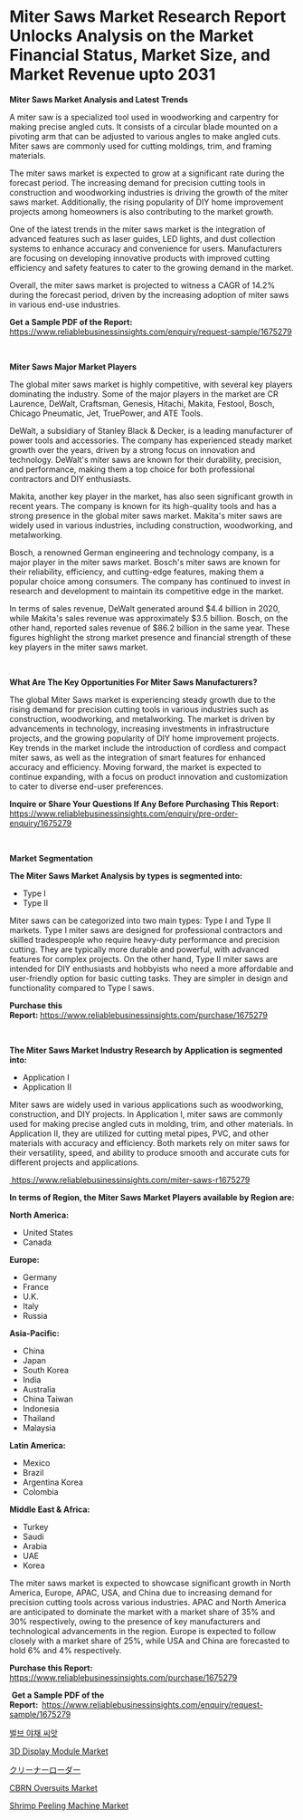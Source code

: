 <p><h1>Miter Saws Market Research Report Unlocks Analysis on the Market Financial Status, Market Size, and Market Revenue upto 2031</h1></p><p><strong>Miter Saws Market Analysis and Latest Trends</strong></p>
<p><p>A miter saw is a specialized tool used in woodworking and carpentry for making precise angled cuts. It consists of a circular blade mounted on a pivoting arm that can be adjusted to various angles to make angled cuts. Miter saws are commonly used for cutting moldings, trim, and framing materials.</p><p>The miter saws market is expected to grow at a significant rate during the forecast period. The increasing demand for precision cutting tools in construction and woodworking industries is driving the growth of the miter saws market. Additionally, the rising popularity of DIY home improvement projects among homeowners is also contributing to the market growth.</p><p>One of the latest trends in the miter saws market is the integration of advanced features such as laser guides, LED lights, and dust collection systems to enhance accuracy and convenience for users. Manufacturers are focusing on developing innovative products with improved cutting efficiency and safety features to cater to the growing demand in the market.</p><p>Overall, the miter saws market is projected to witness a CAGR of 14.2% during the forecast period, driven by the increasing adoption of miter saws in various end-use industries.</p></p>
<p><strong>Get a Sample PDF of the Report:&nbsp;</strong> <a href="https://www.reliablebusinessinsights.com/enquiry/request-sample/1675279">https://www.reliablebusinessinsights.com/enquiry/request-sample/1675279</a></p>
<p>&nbsp;</p>
<p><strong>Miter Saws Major Market Players</strong></p>
<p><p>The global miter saws market is highly competitive, with several key players dominating the industry. Some of the major players in the market are CR Laurence, DeWalt, Craftsman, Genesis, Hitachi, Makita, Festool, Bosch, Chicago Pneumatic, Jet, TruePower, and ATE Tools.</p><p>DeWalt, a subsidiary of Stanley Black & Decker, is a leading manufacturer of power tools and accessories. The company has experienced steady market growth over the years, driven by a strong focus on innovation and technology. DeWalt's miter saws are known for their durability, precision, and performance, making them a top choice for both professional contractors and DIY enthusiasts.</p><p>Makita, another key player in the market, has also seen significant growth in recent years. The company is known for its high-quality tools and has a strong presence in the global miter saws market. Makita's miter saws are widely used in various industries, including construction, woodworking, and metalworking.</p><p>Bosch, a renowned German engineering and technology company, is a major player in the miter saws market. Bosch's miter saws are known for their reliability, efficiency, and cutting-edge features, making them a popular choice among consumers. The company has continued to invest in research and development to maintain its competitive edge in the market.</p><p>In terms of sales revenue, DeWalt generated around $4.4 billion in 2020, while Makita's sales revenue was approximately $3.5 billion. Bosch, on the other hand, reported sales revenue of $86.2 billion in the same year. These figures highlight the strong market presence and financial strength of these key players in the miter saws market.</p></p>
<p>&nbsp;</p>
<p><strong>What Are The Key Opportunities For Miter Saws Manufacturers?</strong></p>
<p><p>The global Miter Saws market is experiencing steady growth due to the rising demand for precision cutting tools in various industries such as construction, woodworking, and metalworking. The market is driven by advancements in technology, increasing investments in infrastructure projects, and the growing popularity of DIY home improvement projects. Key trends in the market include the introduction of cordless and compact miter saws, as well as the integration of smart features for enhanced accuracy and efficiency. Moving forward, the market is expected to continue expanding, with a focus on product innovation and customization to cater to diverse end-user preferences.</p></p>
<p><strong>Inquire or Share Your Questions If Any Before Purchasing This Report:</strong> <a href="https://www.reliablebusinessinsights.com/enquiry/pre-order-enquiry/1675279">https://www.reliablebusinessinsights.com/enquiry/pre-order-enquiry/1675279</a></p>
<p>&nbsp;</p>
<p><strong>Market Segmentation</strong></p>
<p><strong>The Miter Saws Market Analysis by types is segmented into:</strong></p>
<p><ul><li>Type I</li><li>Type II</li></ul></p>
<p><p>Miter saws can be categorized into two main types: Type I and Type II markets. Type I miter saws are designed for professional contractors and skilled tradespeople who require heavy-duty performance and precision cutting. They are typically more durable and powerful, with advanced features for complex projects. On the other hand, Type II miter saws are intended for DIY enthusiasts and hobbyists who need a more affordable and user-friendly option for basic cutting tasks. They are simpler in design and functionality compared to Type I saws.</p></p>
<p><strong>Purchase this Report:&nbsp;</strong><a href="https://www.reliablebusinessinsights.com/purchase/1675279">https://www.reliablebusinessinsights.com/purchase/1675279</a></p>
<p>&nbsp;</p>
<p><strong>The Miter Saws Market Industry Research by Application is segmented into:</strong></p>
<p><ul><li>Application I</li><li>Application II</li></ul></p>
<p><p>Miter saws are widely used in various applications such as woodworking, construction, and DIY projects. In Application I, miter saws are commonly used for making precise angled cuts in molding, trim, and other materials. In Application II, they are utilized for cutting metal pipes, PVC, and other materials with accuracy and efficiency. Both markets rely on miter saws for their versatility, speed, and ability to produce smooth and accurate cuts for different projects and applications.</p></p>
<p><a href="https://www.reliablebusinessinsights.com/miter-saws-r1675279">&nbsp;https://www.reliablebusinessinsights.com/miter-saws-r1675279</a></p>
<p><strong>In terms of Region, the Miter Saws Market Players available by Region are:</strong></p>
<p>
    <p> <strong> North America: </strong>
        <ul>
            <li>United States</li>
            <li>Canada</li>
        </ul>
        </p> 
    <p> <strong> Europe: </strong>
        <ul>
            <li>Germany</li>
            <li>France</li>
            <li>U.K.</li>
            <li>Italy</li>
            <li>Russia</li>
        </ul>
        </p> 
    <p> <strong> Asia-Pacific: </strong>
        <ul>
            <li>China</li>
            <li>Japan</li>
            <li>South Korea</li>
            <li>India</li>
            <li>Australia</li>
            <li>China Taiwan</li>
            <li>Indonesia</li>
            <li>Thailand</li>
            <li>Malaysia</li>
        </ul>
        </p> 
    <p> <strong> Latin America: </strong>
        <ul>
            <li>Mexico</li>
            <li>Brazil</li>
            <li>Argentina Korea</li>
            <li>Colombia</li>
        </ul>
        </p> 
    <p> <strong> Middle East & Africa: </strong>
        <ul>
            <li>Turkey</li>
            <li>Saudi</li>
            <li>Arabia</li>
            <li>UAE</li>
            <li>Korea</li>
        </ul>
    </p>
    </p>
<p><p>The miter saws market is expected to showcase significant growth in North America, Europe, APAC, USA, and China due to increasing demand for precision cutting tools across various industries. APAC and North America are anticipated to dominate the market with a market share of 35% and 30% respectively, owing to the presence of key manufacturers and technological advancements in the region. Europe is expected to follow closely with a market share of 25%, while USA and China are forecasted to hold 6% and 4% respectively.</p></p>
<p><strong>Purchase this Report: </strong><a href="https://www.reliablebusinessinsights.com/purchase/1675279">https://www.reliablebusinessinsights.com/purchase/1675279</a></p>
<p>&nbsp;<strong>Get a Sample PDF of the Report:&nbsp;&nbsp;</strong><a href="https://www.reliablebusinessinsights.com/enquiry/request-sample/1675279">https://www.reliablebusinessinsights.com/enquiry/request-sample/1675279</a></p>
<p><strong></strong></p>
<p><p><a href="https://github.com/vs019sa3m8x/Market-Research-Report-List-2/blob/main/4857518101431.md">벌브 야채 씨앗</a></p><p><a href="https://issuu.com/reportprime-2/docs/3d-display-module-market-size-2030.pptx">3D Display Module Market</a></p><p><a href="https://github.com/hilmi-2a/Market-Research-Report-List-1/blob/main/5927691107297.md">クリーナーローダー</a></p><p><a href="https://github.com/yoshih12/Market-Research-Report-List-3/blob/main/cbrn-oversuits-market.md">CBRN Oversuits Market</a></p><p><a href="https://github.com/jerrycopelandthomaswsqd8q/Market-Research-Report-List-3/blob/main/shrimp-peeling-machine-market.md">Shrimp Peeling Machine Market</a></p></p>